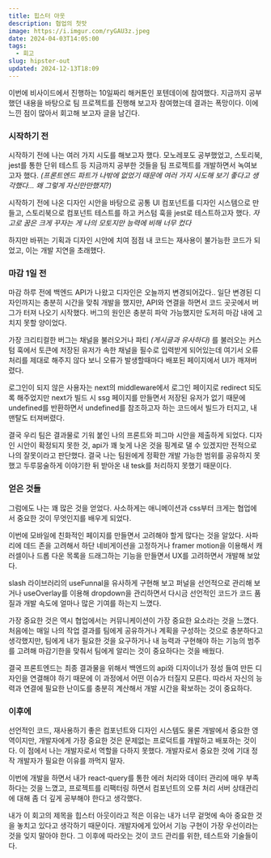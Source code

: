 ```yaml
---
title: 힙스터 아웃
description: 협업의 첫맛
image: https://i.imgur.com/ryGAU3z.jpeg
date: 2024-04-03T14:05:00
tags:
  - 회고
slug: hipster-out
updated: 2024-12-13T18:09
---
```


이번에 비사이드에서 진행하는 10일짜리 해커톤인 포텐데이에 참여했다. 지금까지 공부했던 내용을 바탕으로 팀 프로젝트를 진행해 보고자 참여했는데 결과는 폭망이다. 이에 느낀 점이 많아서 회고해 보고자 글을 남긴다.

### 시작하기 전

시작하기 전에 나는 여러 가지 시도를 해보고자 했다. 모노레포도 공부했었고, 스토리북, jest를 통한 단위 테스트 등 지금까지 공부한 것들을 팀 프로젝트를 개발하면서 녹여보고자 했다. *(프론트엔드 파트가 나밖에 없었기 때문에 여러 가지 시도해 보기 좋다고 생각했다… 왜 그렇게 자신만만했지?)*

시작하기 전에 나온 디자인 시안을 바탕으로 공통 UI 컴포넌트를 디자인 시스템으로 만들고, 스토리북으로 컴포넌트 테스트를 하고 커스텀 훅을 jest로 테스트하고자 했다. *자고로 꿈은 크게 꾸자는 게 나의 모토지만 능력에 비해 너무 컸다*

하지만 바뀌는 기획과 디자인 시안에 치여 점점 내 코드는 재사용이 불가능한 코드가 되었고, 이는 개발 지연을 초래했다.

### 마감 1일 전

마감 하루 전에 백엔드 API가 나왔고 디자인은 오늘까지 변경되어갔다.. 일단 변경된 디자인까지는 충분히 시간을 맞춰 개발을 했지만, API와 연결을 하면서 코드 곳곳에서 버그가 터져 나오기 시작했다. 버그의 원인은 충분히 파악 가능했지만 도저히 마감 내에 고치지 못할 양이었다.

가장 크리티컬한 버그는 채널을 불러오거나 파티 *(게시글과 유사하다)* 를 불러오는 커스텀 훅에서 토큰에 저장된 유저가 속한 채널을 필수로 입력받게 되어있는데 여기서 오류 처리를 제대로 해주지 않다 보니 오류가 발생할때마다 배포된 페이지에서 UI가 깨져버렸다.

로그인이 되지 않은 사용자는 next의 middleware에서 로그인 페이지로 redirect 되도록 해주었지만 next가 빌드 시 ssg 페이지를 만들면서 저장된 유저가 없기 때문에 undefined를 반환하면서 undefined를 참조하고자 하는 코드에서 빌드가 터지고, 내 맨탈도 터져버렸다.

결국 우리 팀은 결과물로 기워 붙인 나의 프론트와 피그마 시안을 제출하게 되었다. 디자인 시안이 확정되지 못한 것, api가 꽤 늦게 나온 것을 핑계로 댈 수 있겠지만 전적으로 나의 잘못이라고 판단했다. 결국 나는 팀원에게 정확한 개발 가능한 범위를 공유하지 못했고 두루뭉술하게 이야기한 뒤 받아온 내 tesk를 처리하지 못했기 때문이다.

### 얻은 것들

그럼에도 나는 꽤 많은 것을 얻었다. 사소하게는 애니메이션과 css부터 크게는 협업에서 중요한 것이 무엇인지를 배우게 되었다.

이번에 모바일에 친화적인 페이지를 만들면서 고려해야 할게 많다는 것을 알았다. 사파리에 데드 존을 고려해서 하단 네비게이션을 고정하거나 framer motion을 이용해서 캐러셀이나 드롭 다운 목록을 드래그하는 기능을 만들면서 UX를 고려하면서 개발해 보았다.

slash 라이브러리의 useFunnal을 유사하게 구현해 보고 퍼널을 선언적으로 관리해 보거나 useOverlay를 이용해 dropdown을 관리하면서 다시금 선언적인 코드가 코드 품질과 개발 속도에 얼마나 많은 기여를 하는지 느꼈다.

가장 중요한 것은 역시 협업에서는 커뮤니케이션이 가장 중요한 요소라는 것을 느꼈다. 처음에는 매일 나의 작업 결과를 팀에게 공유하거나 계획을 구성하는 것으로 충분하다고 생각했지만, 팀에게 내가 필요한 것을 요구하거나 내 능력과 구현해야 하는 기능의 범주를 고려해 마감기한을 맞춰서 팀에게 알리는 것이 중요하다는 것을 배웠다.

결국 프론트엔드는 최종 결과물을 위해서 백엔드의 api와 디자이너가 정성 들여 만든 디자인을 연결해야 하기 때문에 이 과정에서 어떤 이슈가 터질지 모른다. 따라서 자신의 능력과 연결에 필요한 난이도를 충분히 계산해서 개발 시간을 확보하는 것이 중요하다.

### 이후에

선언적인 코드, 재사용하기 좋은 컴포넌트와 디자인 시스템도 물론 개발에서 중요한 영역이지만, 개발자에게 가장 중요한 것은 문제없는 프로덕트를 개발하고 배포하는 것이다. 이 점에서 나는 개발자로서 역할을 다하지 못했다. 개발자로서 중요한 것에 기대 정작 개발자가 필요한 이유를 까먹지 말자.

이번에 개발을 하면서 내가 react-query를 통한 에러 처리와 데이터 관리에 매우 부족하다는 것을 느꼈고, 프로젝트를 리팩터링 하면서 컴포넌트의 오류 처리 서버 상태관리에 대해 좀 더 깊게 공부해야 한다고 생각했다.

내가 이 회고의 제목을 힙스터 아웃이라고 적은 이유는 내가 너무 겉멋에 속아 중요한 것을 놓치고 있다고 생각하기 때문이다. 개발자에게 있어서 기능 구현이 가장 우선이라는 것을 잊지 말아야 한다. 그 이후에 따라오는 것이 코드 관리를 위한, 테스트와 기술들이다.
